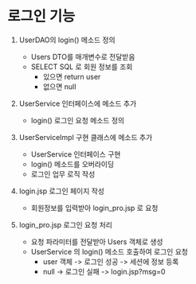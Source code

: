# 로그인 기능
1. UserDAO의 login() 메소드 정의
    - Users DTO를 매개변수로 전달받음
    - SELECT SQL 로 회원 정보를 조회
        - 있으면 return user
        - 없으면 null

2. UserService 인터페이스에 메소드 추가
    - login() 로그인 요청 메소드 정의

3. UserServiceImpl 구현 클래스에 메소드 추가
    - UserService 인터페이스 구현
    - login() 메소드를 오버라이딩 
    - 로그인 업무 로직 작성

4. login.jsp 로그인 페이지 작성
    - 회원정보를 입력받아 login_pro.jsp 로 요청

5. login_pro.jsp 로그인 요청 처리
    - 요청 파라미터를 전달받아 Users 객체로 생성
    - UserService 의 login() 메소드 호출하여 로그인 요청
        - user 객체 -> 로그인 성공 -> 세션에 정보 등록
        - null      -> 로그인 실패 -> login.jsp?msg=0